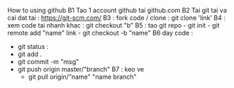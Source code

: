 How to using github 
 B1 Tao 1 account github tai github.com
 B2 Tai git tai va cai dat tai : https://git-scm.com/
 B3 :  fork code / clone  : git clone 'link'
 B4 : xem code tai nhanh khac : git checkout "b"
 B5 : tao git repo 
    - git init
    - git remote add "name" link 
    - git  checkout -b "name"
B6 day code : 
- git status : 
- git add .
- git commit -m "msg"
- git push origin master/"branch"
  B7 :  keo ve
  - git pull origin/"name" "name branch"